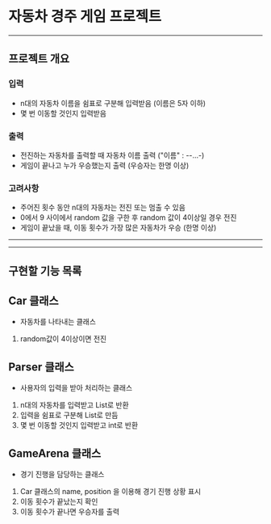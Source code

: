 # 자동차 경주 게임 프로젝트
---
## 프로젝트 개요

### 입력
 - n대의 자동차 이름을 쉼표로 구분해 입력받음 (이름은 5자 이하)
 - 몇 번 이동할 것인지 입력받음

### 출력
 - 전진하는 자동차를 출력할 때 자동차 이름 출력  ("이름" : --...-)
 - 게임이 끝나고 누가 우승했는지 출력 (우승자는 한명 이상)

### 고려사항
- 주어진 횟수 동안 n대의 자동차는 전진 또는 멈출 수 있음
- 0에서 9 사이에서 random 값을 구한 후 random 값이 4이상일 경우 전진
- 게임이 끝났을 때, 이동 횟수가 가장 많은 자동차가 우승 (한명 이상)

---
---

## 구현할 기능 목록

## Car 클래스
- 자동차를 나타내는 클래스
1. random값이 4이상이면 전진

## Parser 클래스
- 사용자의 입력을 받아 처리하는 클래스
1. n대의 자동차를 입력받고 List로 반환
2. 입력을 쉼표로 구분해 List로 만듬
3. 몇 번 이동할 것인지 입력받고 int로 반환 

## GameArena 클래스
- 경기 진행을 담당하는 클래스
1. Car 클래스의 name, position 을 이용해 경기 진행 상황 표시
2. 이동 횟수가 끝났는지 확인
3. 이동 횟수가 끝나면 우승자를 출력


